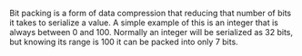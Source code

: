 Bit packing is a form of data compression that reducing that number of bits it takes to serialize a value. 
A simple example of this is an integer that is always between 0 and 100. Normally an integer will be serialized as 32 bits, but knowing its range is 100 it can be packed into only 7 bits.